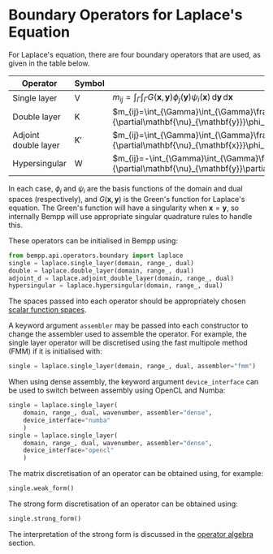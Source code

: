 Boundary Operators for Laplace's Equation
================================================

For Laplace's equation, there are four boundary operators that are used, as given in the table
below.

Operator             | Symbol        | Matrix entries
-------------------- | ------------- | --------------
Single layer         | $\mathsf{V}$  | $m_{ij}=\int_{\Gamma}\int_{\Gamma}G(\mathbf{x},\mathbf{y})\phi_j(\mathbf{y})\psi_i(\mathbf{x})\,\mathrm{d}\mathbf{y}\,\mathrm{d}\mathbf{x}$
Double layer         | $\mathsf{K}$  | $m_{ij}=\int_{\Gamma}\int_{\Gamma}\frac{\partial G(\mathbf{x},\mathbf{y})}{\partial\mathbf{\nu}_{\mathbf{y}}}\phi_j(\mathbf{y})\psi_i(\mathbf{x})\,\mathrm{d}\mathbf{y}\,\mathrm{d}\mathbf{x}$
Adjoint double layer | $\mathsf{K}'$ | $m_{ij}=\int_{\Gamma}\int_{\Gamma}\frac{\partial G(\mathbf{x},\mathbf{y})}{\partial\mathbf{\nu}_{\mathbf{x}}}\phi_j(\mathbf{y})\psi_i(\mathbf{x})\,\mathrm{d}\mathbf{y}\,\mathrm{d}\mathbf{x}$
Hypersingular        | $\mathsf{W}$  | $m_{ij}=-\int_{\Gamma}\int_{\Gamma}\frac{\partial^2 G(\mathbf{x},\mathbf{y})}{\partial\mathbf{\nu}_{\mathbf{y}}\partial\mathbf{\nu}_{\mathbf{x}}}\phi_j(\mathbf{y})\psi_i(\mathbf{x})\,\mathrm{d}\mathbf{y}\,\mathrm{d}\mathbf{x}$

In each case,  $\phi_j$ and $\psi_i$ are the basis functions of the domain and dual spaces (respectively),
and $G(\mathbf{x},\mathbf{y})$ is the Green's function for Laplace's equation.
The Green's function will have a singularity when $\mathbf{x}=\mathbf{y}$, so internally Bempp will
use appropriate singular quadrature rules to handle this.

These operators can be initialised in Bempp using:
```python
from bempp.api.operators.boundary import laplace
single = laplace.single_layer(domain, range_, dual)
double = laplace.double_layer(domain, range_, dual)
adjoint_d = laplace.adjoint_double_layer(domain, range_, dual)
hypersingular = laplace.hypersingular(domain, range_, dual)
```
The spaces passed into each operator should be appropriately chosen
[scalar function spaces](scalar_function_spaces.md).

A keyword argument `assembler` may be passed into each constructor to change the assembler
used to assemble the operator. For example, the single layer operator will be discretised using
the fast multipole method (FMM) if it is initialised with:
```python
single = laplace.single_layer(domain, range_, dual, assembler="fmm")
```

When using dense assembly, the keyword argument `device_interface` can be used to switch
between assembly using OpenCL and Numba:
```python
single = laplace.single_layer(
    domain, range_, dual, wavenumber, assembler="dense",
    device_interface="numba"
    )
single = laplace.single_layer(
    domain, range_, dual, wavenumber, assembler="dense",
    device_interface="opencl"
    )
```

The matrix discretisation of an operator can be obtained using, for example:

```python
single.weak_form()
```

The strong form discretisation of an operator can be obtained using:
```python
single.strong_form()
```
The interpretation of the strong form is discussed in the [operator algebra](operator_algebra.md)
section.
